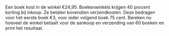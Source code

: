 Een boek kost in de winkel €24,95. 
Boekenwinkels krijgen 40 procent korting bij inkoop. Ze betalen
bovendien verzendkosten. Deze bedragen voor het eerste boek €3, voor ieder 
volgend boek 75 cent. 
Bereken nu hoeveel de winkel betaalt voor de aankoop en verzending van 60 boeken
en print het resultaat.  
